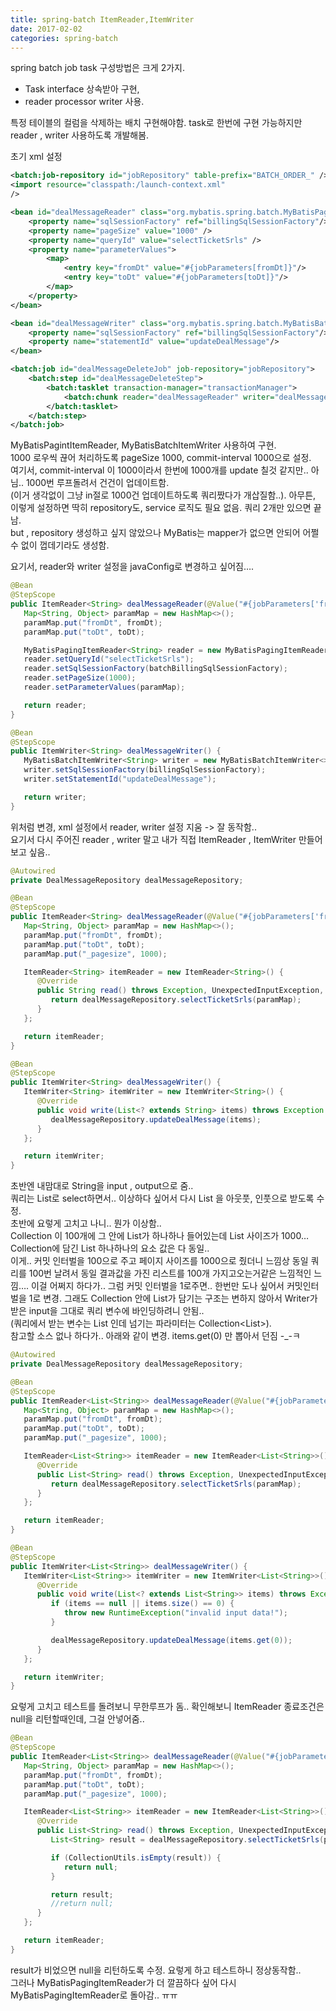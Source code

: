 ```yaml
---
title: spring-batch ItemReader,ItemWriter
date: 2017-02-02
categories: spring-batch
---
```


spring batch job task 구성방법은 크게 2가지. 
- Task interface 상속받아 구현,  
- reader processor writer 사용.  

특정 테이블의 컬럼을 삭제하는 배치 구현해야함. task로 한번에 구현 가능하지만 reader , writer 사용하도록 개발해봄.  

초기 xml 설정

```xml
<batch:job-repository id="jobRepository" table-prefix="BATCH_ORDER_" />
<import resource="classpath:/launch-context.xml" 
/>

<bean id="dealMessageReader" class="org.mybatis.spring.batch.MyBatisPagingItemReader" scope="step">
    <property name="sqlSessionFactory" ref="billingSqlSessionFactory"/>
    <property name="pageSize" value="1000" />
    <property name="queryId" value="selectTicketSrls" />
    <property name="parameterValues">
        <map>
            <entry key="fromDt" value="#{jobParameters[fromDt]}"/>
            <entry key="toDt" value="#{jobParameters[toDt]}"/>
        </map>
    </property>
</bean>

<bean id="dealMessageWriter" class="org.mybatis.spring.batch.MyBatisBatchItemWriter" scope="step">
    <property name="sqlSessionFactory" ref="billingSqlSessionFactory"/>
    <property name="statementId" value="updateDealMessage"/>
</bean>

<batch:job id="dealMessageDeleteJob" job-repository="jobRepository">
    <batch:step id="dealMessageDeleteStep">
        <batch:tasklet transaction-manager="transactionManager">
            <batch:chunk reader="dealMessageReader" writer="dealMessageWriter" commit-interval="1000"/>
        </batch:tasklet>
    </batch:step>
</batch:job>
```

MyBatisPagintItemReader, MyBatisBatchItemWriter 사용하여 구현.  
1000 로우씩 끊어 처리하도록 pageSize 1000, commit-interval 1000으로 설정.  
여기서, commit-interval 이 1000이라서 한번에 1000개를 update 칠것 같지만.. 아님.. 1000번 루프돌려서 건건이 업데이트함.  
(이거 생각없이 그냥 in절로 1000건 업데이트하도록 쿼리짰다가 개삽질함..). 
아무튼, 이렇게 설정하면 딱히 repository도, service 로직도 필요 없음. 쿼리 2개만 있으면 끝남.  
but , repository 생성하고 싶지 않았으나 MyBatis는 mapper가 없으면 안되어 어쩔수 없이 껍데기라도 생성함.  

요기서, reader와 writer 설정을 javaConfig로 변경하고 싶어짐…. 

```java
@Bean
@StepScope
public ItemReader<String> dealMessageReader(@Value("#{jobParameters['fromDt']}") String fromDt, @Value("#{jobParameters['toDt']}") String toDt) {
   Map<String, Object> paramMap = new HashMap<>();
   paramMap.put("fromDt", fromDt);
   paramMap.put("toDt", toDt);

   MyBatisPagingItemReader<String> reader = new MyBatisPagingItemReader<>();
   reader.setQueryId("selectTicketSrls");
   reader.setSqlSessionFactory(batchBillingSqlSessionFactory);
   reader.setPageSize(1000);
   reader.setParameterValues(paramMap);

   return reader;
}

@Bean
@StepScope
public ItemWriter<String> dealMessageWriter() {
   MyBatisBatchItemWriter<String> writer = new MyBatisBatchItemWriter<>();
   writer.setSqlSessionFactory(billingSqlSessionFactory);
   writer.setStatementId("updateDealMessage");

   return writer;
}
```

위처럼 변경, xml 설정에서 reader, writer 설정 지움 -> 잘 동작함..  
요기서 다시 주어진 reader , writer 말고 내가 직접 ItemReader , ItemWriter 만들어보고 싶음..  

```java
@Autowired
private DealMessageRepository dealMessageRepository;

@Bean
@StepScope
public ItemReader<String> dealMessageReader(@Value("#{jobParameters['fromDt']}") String fromDt, @Value("#{jobParameters['toDt']}") String toDt) {
   Map<String, Object> paramMap = new HashMap<>();
   paramMap.put("fromDt", fromDt);
   paramMap.put("toDt", toDt);
   paramMap.put("_pagesize", 1000);

   ItemReader<String> itemReader = new ItemReader<String>() {
      @Override
      public String read() throws Exception, UnexpectedInputException, ParseException, NonTransientResourceException {
         return dealMessageRepository.selectTicketSrls(paramMap);
      }
   };

   return itemReader;
}

@Bean
@StepScope
public ItemWriter<String> dealMessageWriter() {
   ItemWriter<String> itemWriter = new ItemWriter<String>() {
      @Override
      public void write(List<? extends String> items) throws Exception {
         dealMessageRepository.updateDealMessage(items);
      }
   };

   return itemWriter;
}
```
초반엔 내맘대로 String을 input , output으로 줌..  
쿼리는 List로 select하면서.. 이상하다 싶어서 다시 List<String> 을 아웃풋, 인풋으로 받도록 수정.  
초반에 요렇게 고치고 나니.. 뭔가 이상함..  
Collection 이 100개에 그 안에 List가 하나하나 들어있는데 List 사이즈가 1000… Collection에 담긴 List 하나하나의 요소 값은 다 동일..  
이게.. 커밋 인터벌을 100으로 주고 페이지 사이즈를 1000으로 줬더니 느낌상 동일 쿼리를 100번 날려서 동일 결과값을 가진 리스트를 100개 가지고오는거같은 느낌적인 느낌…. 
이걸 어쩌지 하다가.. 그럼 커밋 인터벌을 1로주면.. 한번만 도나 싶어서 커밋인터벌을 1로 변경.
그래도 Collection 안에 List가 담기는 구조는 변하지 않아서 Writer가 받은 input을 그대로 쿼리 변수에 바인딩하려니 안됨..  
(쿼리에서 받는 변수는  List<String> 인데 넘기는 파라미터는 Collection<List<String>>).  
참고할 소스 없나 하다가.. 아래와 같이 변경. items.get(0) 만 뽑아서 던짐 -_-ㅋ

```java
@Autowired
private DealMessageRepository dealMessageRepository;

@Bean
@StepScope
public ItemReader<List<String>> dealMessageReader(@Value("#{jobParameters['fromDt']}") String fromDt, @Value("#{jobParameters['toDt']}") String toDt) {
   Map<String, Object> paramMap = new HashMap<>();
   paramMap.put("fromDt", fromDt);
   paramMap.put("toDt", toDt);
   paramMap.put("_pagesize", 1000);

   ItemReader<List<String>> itemReader = new ItemReader<List<String>>() {
      @Override
      public List<String> read() throws Exception, UnexpectedInputException, ParseException, NonTransientResourceException {
         return dealMessageRepository.selectTicketSrls(paramMap);
      }
   };

   return itemReader;
}

@Bean
@StepScope
public ItemWriter<List<String>> dealMessageWriter() {
   ItemWriter<List<String>> itemWriter = new ItemWriter<List<String>>() {
      @Override
      public void write(List<? extends List<String>> items) throws Exception {
         if (items == null || items.size() == 0) {
            throw new RuntimeException("invalid input data!");
         }

         dealMessageRepository.updateDealMessage(items.get(0));
      }
   };

   return itemWriter;
}
```

요렇게 고치고 테스트를 돌려보니 무한루프가 돔.. 확인해보니 ItemReader 종료조건은 null을 리턴할때인데, 그걸 안넣어줌..   

```java
@Bean
@StepScope
public ItemReader<List<String>> dealMessageReader(@Value("#{jobParameters['fromDt']}") String fromDt, @Value("#{jobParameters['toDt']}") String toDt) {
   Map<String, Object> paramMap = new HashMap<>();
   paramMap.put("fromDt", fromDt);
   paramMap.put("toDt", toDt);
   paramMap.put("_pagesize", 1000);

   ItemReader<List<String>> itemReader = new ItemReader<List<String>>() {
      @Override
      public List<String> read() throws Exception, UnexpectedInputException, ParseException, NonTransientResourceException {
         List<String> result = dealMessageRepository.selectTicketSrls(paramMap);

         if (CollectionUtils.isEmpty(result)) {
            return null;
         }

         return result;
         //return null;
      }
   };

   return itemReader;
}
```

result가 비었으면  null을 리턴하도록 수정. 요렇게 하고 테스트하니 정상동작함..  
그러나 MyBatisPagingItemReader가 더 깔끔하다 싶어 다시 MyBatisPagingItemReader로 돌아감.. ㅠㅠ

